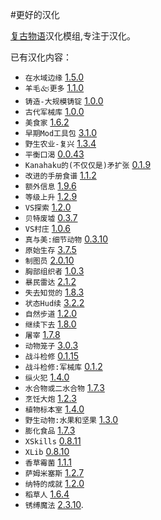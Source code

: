 #更好的汉化

[复古物语](https://www.vintagestory.at/)汉化模组,专注于汉化。

已有汉化内容：
- `在水域边缘` [1.5.0](https://mods.vintagestory.at/atwatersedge)
- `羊毛🙵更多` [1.1.0](https://mods.vintagestory.at/wool)
- `铸造-大规模铸锭` [1.0.0](https://mods.vintagestory.at/show/mod/1197)
- `古代军械库` [1.0.0](https://mods.vintagestory.at/ancientarmory)
- `美食家` [1.6.2](https://mods.vintagestory.at/show/mod/14390)
- `早期Mod工具包` [3.1.0](https://mods.vintagestory.at/emtk)
- `野生农业-复兴` [1.3.4](https://mods.vintagestory.at/wildfarmingrevival)
- `平衡口渴` [0.0.43](https://mods.vintagestory.at/balancedthirst)
- ``Kanahaku的(不仅仅是)矛扩张`` [0.1.9](https://mods.vintagestory.at/show/mod/11264)
- `改进的手册食谱` [1.1.2](https://mods.vintagestory.at/improvedhandbookrecipes)
- `额外信息` [1.9.6](https://mods.vintagestory.at/extrainfo)
- `等级上升` [1.2.9](https://mods.vintagestory.at/levelup)
- `VS探索` [1.2.0](https://mods.vintagestory.at/vsquest)
- `贝特废墟` [0.3.7](https://mods.vintagestory.at/betterruins)
- `VS村庄` [1.0.6](https://mods.vintagestory.at/vsvillage)
- `真与美:细节动物` [0.3.10](https://mods.vintagestory.at/detailedanimals)
- `原始生存` [3.7.5](https://mods.vintagestory.at/primitivesurvival)
- `制图员` [2.0.10](https://mods.vintagestory.at/nbcartographer)
- `胸部组织者` [1.0.3](https://mods.vintagestory.at/chestorganizer)
- `暴民雷达` [2.1.2](https://mods.vintagestory.at/mobsradar)
- `失去知觉的` [1.8.3](https://mods.vintagestory.at/unconscious)
- `状态Hud续` [3.2.2](https://mods.vintagestory.at/show/mod/9817)
- `自然步道` [1.2.0](https://mods.vintagestory.at/trailmodcupdated)
- `继续下去` [1.8.0](https://mods.vintagestory.at/carryon)
- `屠宰` [1.7.8](https://mods.vintagestory.at/butchering)
- `动物笼子` [3.0.3](https://mods.vintagestory.at/animalcages)
- `战斗检修` [0.1.15](https://mods.vintagestory.at/combatoverhaul)
- `战斗检修:军械库` [0.1.2](https://mods.vintagestory.at/armory)
- `纵火犯` [1.4.0](https://mods.vintagestory.at/firestarters)
- `水合物或二水合物` [1.7.3](https://mods.vintagestory.at/hydrateordiedrate)
- `烹饪大炮` [1.2.3](https://mods.vintagestory.at/aculinaryartillery)
- `植物标本室` [1.4.0](https://mods.vintagestory.at/herbarium)
- `野生动物:水果和坚果` [1.3.0](https://mods.vintagestory.at/wildcraftfruit)
- `膨化食品` [1.7.3](https://mods.vintagestory.at/expandedfoods)
- `XSkills` [0.8.11](https://mods.vintagestory.at/show/mod/247)
- `XLib` [0.8.10](https://mods.vintagestory.at/show/mod/244)
- `香草霉菌` [1.1.1](https://mods.vintagestory.at/vanillamoremolds)
- `萨姆米塞斯` [1.2.7](https://mods.vintagestory.at/sammiches)
- `纳特的成就` [1.2.0](https://mods.vintagestory.at/show/mod/9615)
- `稻草人` [1.6.4](https://mods.vintagestory.at/scarecrow)
- `锈缚魔法` [2.3.10](https://mods.vintagestory.at/rustboundmagic).
